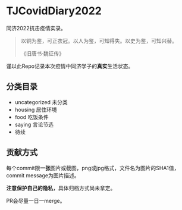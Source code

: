 # TJCovidDiary2022
同济2022抗击疫情实录。


> 以铜为鉴，可正衣冠。以人为鉴，可知得失。以史为鉴，可知兴替。
> 
> 《旧唐书·魏征传》

谨以此Repo记录本次疫情中同济学子的**真实**生活状态。

## 分类目录

- uncategorized  未分类
- housing 居住环境
- food 吃饭条件
- saying 言论节选
- 待续

## 贡献方式

每个commit限**一张**图片或截图，png或jpg格式，文件名为图片的SHA1值，commit message为图片描述。

**注意保护自己的隐私**，具体归档方式尚未拿定。

PR会尽量一日一merge。